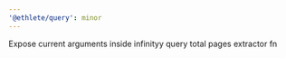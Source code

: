 ```yaml
---
'@ethlete/query': minor
---
```


Expose current arguments inside infinityy query total pages extractor fn
